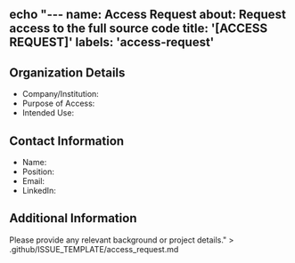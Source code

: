 echo "---
name: Access Request
about: Request access to the full source code
title: '[ACCESS REQUEST]'
labels: 'access-request'
---

## Organization Details
- Company/Institution:
- Purpose of Access:
- Intended Use:

## Contact Information
- Name:
- Position:
- Email:
- LinkedIn:

## Additional Information
Please provide any relevant background or project details." > .github/ISSUE_TEMPLATE/access_request.md
